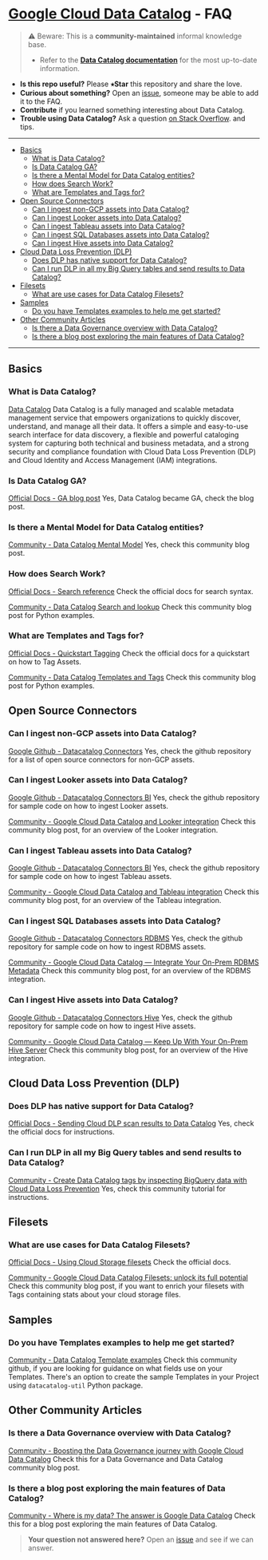 # [Google Cloud Data Catalog][dc] - FAQ

> ⚠️ Beware: This is a **community-maintained** informal knowledge base.
>
> * Refer to the [**Data Catalog documentation**][docs] for the most up-to-date
>   information.

- **Is this repo useful?** Please **⭑Star** this repository and share the love.
- **Curious about something?** Open an [issue], someone may be able to add it to
  the FAQ.
- **Contribute** if you learned something interesting about Data Catalog.
- **Trouble using Data Catalog?** Ask a question [on Stack  Overflow][so].
  and tips.

[issue]: https://github.com/mesmacosta/datacatalog-faq/issues
[dc]: https://cloud.google.com/data-catalog
[ga]: https://cloud.google.com/blog/products/data-analytics/data-catalog-metadata-management-now-generally-available
[docs]: https://cloud.google.com/data-catalog/docs
[so]: https://stackoverflow.com/search?q=%5Bgoogle-cloud-platform%5D+data+catalog
[twitter]: https://twitter.com/mesmacosta
[search]: https://cloud.google.com/data-catalog/docs/how-to/search-reference
[quickstart-tagging]: https://cloud.google.com/data-catalog/docs/quickstart-tagging
[dlp-dc]: https://cloud.google.com/dlp/docs/sending-results-to-dc
[filesets]: https://cloud.google.com/data-catalog/docs/how-to/filesets
[medium - a mental model]: https://medium.com/google-cloud/data-catalog-hands-on-guide-a-mental-model-dae7f6dd49e
[medium - search and lookup]: https://medium.com/google-cloud/data-catalog-hands-on-guide-search-get-lookup-with-python-82d99bfb4056
[medium - templates and tags]: https://medium.com/google-cloud/data-catalog-hands-on-guide-templates-tags-with-python-c45eb93372ef
[medium - data governance]: https://towardsdatascience.com/boosting-the-data-governance-journey-with-google-cloud-data-catalog-d67acc3e3ffb
[medium - dc filesets]: https://medium.com/google-cloud/google-cloud-data-catalog-filesets-unlock-its-full-potential-5625c745303c
[tutorials - dlp to datacatalog tags]: https://cloud.google.com/community/tutorials/dlp-to-datacatalog-tags
[medium - looker integration]: https://medium.com/google-cloud/google-cloud-data-catalog-and-looker-integration-4ebefdef6a34
[medium - rdbms integration]: https://medium.com/google-cloud/google-cloud-data-catalog-integrate-your-on-prem-rdbms-metadata-468e0d8220fb
[medium - tableau integration]: https://medium.com/google-cloud/google-cloud-data-catalog-and-tableau-integration-204c1d17cc62
[medium - hive integration]: https://medium.com/@mesmacosta/google-cloud-data-catalog-keep-up-with-your-on-prem-hive-server-237edd1a1888
[medium - answer is data catalog]: https://medium.com/bluekiri/where-is-my-data-the-answer-is-google-data-catalog-acdbdf67eac6
[github - datacatalog connectors]: https://github.com/GoogleCloudPlatform/datacatalog-connectors
[github - datacatalog connectors bi]: https://github.com/GoogleCloudPlatform/datacatalog-connectors-bi
[github - datacatalog connectors hive]: https://github.com/GoogleCloudPlatform/datacatalog-connectors-hive
[github - datacatalog connectors rdbms]: https://github.com/GoogleCloudPlatform/datacatalog-connectors-rdbms
[github - templates_examples]: https://github.com/mesmacosta/datacatalog-util/blob/master/docs/templates_examples.md

-----

<!--
  ⚠️ DO NOT UPDATE THE TABLE OF CONTENTS MANUALLY ️️⚠️
  run `npx markdown-toc -i README.md`.

  Please stick to 80-character line wraps as much as you can.
-->

<!-- toc -->

- [Basics](#basics)
  * [What is Data Catalog?](#what-is-data-catalog)
  * [Is Data Catalog GA?](#is-data-catalog-ga)
  * [Is there a Mental Model for Data Catalog entities?](#is-there-a-mental-model-for-data-catalog-entities)
  * [How does Search Work?](#how-does-search-work)
  * [What are Templates and Tags for?](#what-are-templates-and-tags-for)
- [Open Source Connectors](#open-source-connectors)
  * [Can I ingest non-GCP assets into Data Catalog?](#can-i-ingest-non-gcp-assets-into-data-catalog)
  * [Can I ingest Looker assets into Data Catalog?](#can-i-ingest-looker-assets-into-data-catalog)
  * [Can I ingest Tableau assets into Data Catalog?](#can-i-ingest-tableau-assets-into-data-catalog)
  * [Can I ingest SQL Databases assets into Data Catalog?](#can-i-ingest-sql-databases-assets-into-data-catalog)
  * [Can I ingest Hive assets into Data Catalog?](#can-i-ingest-hive-assets-into-data-catalog)
- [Cloud Data Loss Prevention (DLP)](#cloud-data-loss-prevention-dlp)
  * [Does DLP has native support for Data Catalog?](#does-dlp-has-native-support-for-data-catalog)
  * [Can I run DLP in all my Big Query tables and send results to Data Catalog?](#can-i-run-dlp-in-all-my-big-query-tables-and-send-results-to-data-catalog)
- [Filesets](#filesets)
  * [What are use cases for Data Catalog Filesets?](#what-are-use-cases-for-data-catalog-filesets)
- [Samples](#samples)
  * [Do you have Templates examples to help me get started?](#do-you-have-templates-examples-to-help-me-get-started)
- [Other Community Articles](#other-community-articles)
  * [Is there a Data Governance overview with Data Catalog?](#is-there-a-data-governance-overview-with-data-catalog)
  * [Is there a blog post exploring the main features of Data Catalog?](#is-there-a-blog-post-exploring-the-main-features-of-data-catalog)

<!-- tocstop -->

-----

## Basics

### What is Data Catalog?

[Data Catalog][dc] Data Catalog is a fully managed and scalable metadata
management service that empowers organizations to quickly discover, understand,
and manage all their data. It offers a simple and easy-to-use search interface
for data discovery, a flexible and powerful cataloging system for capturing both
technical and business metadata, and a strong security and compliance foundation
with Cloud Data Loss Prevention (DLP) and Cloud Identity and Access Management (IAM) 
integrations.

### Is Data Catalog GA?
[Official Docs - GA blog post][ga] Yes, Data Catalog became GA, check the blog post.

### Is there a Mental Model for Data Catalog entities?
[Community - Data Catalog Mental Model][medium - a mental model] Yes, check this community blog post.

### How does Search Work?
[Official Docs - Search reference][search] Check the official docs for search syntax.

[Community - Data Catalog Search and lookup][medium - search and lookup] Check this community blog post for Python examples.

### What are Templates and Tags for?
[Official Docs - Quickstart Tagging][quickstart-tagging] Check the official docs for a quickstart on how to Tag Assets.

[Community - Data Catalog Templates and Tags][medium - templates and tags] Check this community blog post for Python examples.

## Open Source Connectors

### Can I ingest non-GCP assets into Data Catalog?
[Google Github - Datacatalog Connectors][github - datacatalog connectors] Yes, check the github repository for a list of open source connectors for non-GCP assets.

### Can I ingest Looker assets into Data Catalog?
[Google Github - Datacatalog Connectors BI][github - datacatalog connectors bi] Yes, check the github repository for sample code on how to ingest Looker assets.

[Community - Google Cloud Data Catalog and Looker integration][medium - looker integration] Check this community blog post, for an overview of the Looker integration.

### Can I ingest Tableau assets into Data Catalog?
[Google Github - Datacatalog Connectors BI][github - datacatalog connectors bi] Yes, check the github repository for sample code on how to ingest Tableau assets.

[Community - Google Cloud Data Catalog and Tableau integration][medium - tableau integration] Check this community blog post, for an overview of the Tableau integration.

### Can I ingest SQL Databases assets into Data Catalog?
[Google Github - Datacatalog Connectors RDBMS][github - datacatalog connectors rdbms] Yes, check the github repository for sample code on how to ingest RDBMS assets.

[Community - Google Cloud Data Catalog — Integrate Your On-Prem RDBMS Metadata][medium - rdbms integration] Check this community blog post, for an overview of the RDBMS integration.

### Can I ingest Hive assets into Data Catalog?
[Google Github - Datacatalog Connectors Hive][github - datacatalog connectors hive] Yes, check the github repository for sample code on how to ingest Hive assets.

[Community - Google Cloud Data Catalog — Keep Up With Your On-Prem Hive Server][medium - hive integration] Check this community blog post, for an overview of the Hive integration.

## Cloud Data Loss Prevention (DLP)

### Does DLP has native support for Data Catalog?
[Official Docs - Sending Cloud DLP scan results to Data Catalog][dlp-dc] Yes, check the official docs for instructions.

### Can I run DLP in all my Big Query tables and send results to Data Catalog?
[Community - Create Data Catalog tags by inspecting BigQuery data with Cloud Data Loss Prevention][tutorials - dlp to datacatalog tags] Yes, check this community tutorial for instructions.

## Filesets

### What are use cases for Data Catalog Filesets?
[Official Docs - Using Cloud Storage filesets][filesets] Check the official docs.

[Community - Google Cloud Data Catalog Filesets: unlock its full potential][medium - dc filesets] Check this community blog post, if you want to enrich your filesets with Tags containing stats about your cloud storage files.

## Samples

### Do you have Templates examples to help me get started?
[Community - Data Catalog Template examples][github - templates_examples] Check this community github, if you are looking for guidance on what fields use on your Templates. There's an option to create the sample Templates in your Project using `datacatalog-util` Python package.

## Other Community Articles

### Is there a Data Governance overview with Data Catalog?
[Community - Boosting the Data Governance journey with Google Cloud Data Catalog][medium - data governance] Check this for a Data Governance and Data Catalog community blog post.

### Is there a blog post exploring the main features of Data Catalog?
[Community - Where is my data? The answer is Google Data Catalog][medium - answer is data catalog] Check this for a blog post exploring the main features of Data Catalog.

> **Your question not answered here?** Open an [issue] and see if we can answer.
